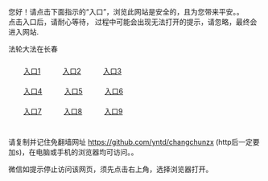 您好！请点击下面指示的“入口”，浏览此网站是安全的，且为您带来平安。。 <br/>
点击入口后，请耐心等待， 过程中可能会出现无法打开的提示，请忽略，最终会进入网站. </br>

法轮大法在长春<br/>
<div style="padding:10px"><a style="margin:20px" target="_blank" href="https://d32vjwsdtxo184.cloudfront.net/2Qpsp?unnqv" id="ccLink1" rel="nofollow">入口1</a> <a target="_blank" style="margin:20px" href="https://d1zc52b6zwu5ji.cloudfront.net/2Qpsp?wgsylweo" id="ccLink2" rel="nofollow">入口2</a> <a style="margin:20px" target="_blank" href="https://d23au4vjkqwot7.cloudfront.net/2Qpsp?aiboigsl" id="ccLink3" rel="nofollow">入口3</a></div>

<div style="padding:10px" ><a style="margin:20px" target="_blank" href="https://d32vjwsdtxo184.cloudfront.net/2Qpsp?unnqv" id="ccLink4" rel="nofollow">入口4</a> <a style="margin:20px" href="https://d1zc52b6zwu5ji.cloudfront.net/2Qpsp?wgsylweo" target="_blank" id="ccLink5" rel="nofollow">入口5</a> <a style="margin:20px" href="https://d23au4vjkqwot7.cloudfront.net/2Qpsp?aiboigsl" target="_blank" id="ccLink6" rel="nofollow">入口6</a></div>

<div style="padding:10px"><a style="margin:20px" target="_blank" href="https://d32vjwsdtxo184.cloudfront.net/2Qpsp?unnqv" id="ccLink7" rel="nofollow">入口7</a> <a style="margin:20px" href="https://d1zc52b6zwu5ji.cloudfront.net/2Qpsp?wgsylweo" target="_blank" id="ccLink8" rel="nofollow">入口8</a> <a style="margin:20px" target="_blank" href="https://d23au4vjkqwot7.cloudfront.net/2Qpsp?aiboigsl" id="ccLink9" rel="nofollow">入口9</a></div>

<br/>



请复制并记住免翻墙网址 https://github.com/yntd/changchunzx (http后一定要加s)，在电脑或手机的浏览器均可访问。。<br/>

微信如提示停止访问该网页，须先点击右上角，选择浏览器打开。

